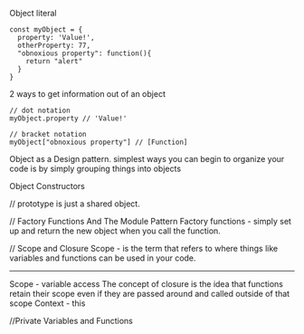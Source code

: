 Object literal

```
const myObject = {
  property: 'Value!',
  otherProperty: 77,
  "obnoxious property": function(){
    return "alert"
  }
}
```

2 ways to get information out of an object

```
// dot notation
myObject.property // 'Value!'

// bracket notation
myObject["obnoxious property"] // [Function]

```

Object as a Design pattern.
simplest ways you can begin to organize your code is by simply grouping things into objects

Object Constructors

// prototype is just a shared object.

// Factory Functions And The Module Pattern
Factory functions - simply set up and return the new object when you call the function.

// Scope and Closure
Scope - is the term that refers to where things like variables and functions can be used in your code.

---
Scope - variable access
The concept of closure is the idea that functions retain their scope even if they are passed around and called outside of that scope
Context - this


//Private Variables and Functions
